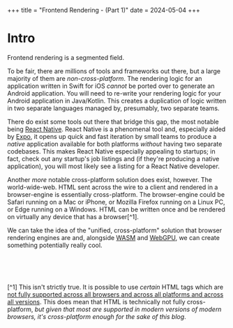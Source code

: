 +++
title = "Frontend Rendering - (Part 1)"
date = 2024-05-04
+++

# Intro

Frontend rendering is a segmented field.

To be fair, there are millions of tools and frameworks out there, but a large majority of them are *non-cross-platform*.
The rendering logic for an application written in Swift for iOS *cannot* be ported over to generate an Android application.
You will need to re-write your rendering logic for your Android application in Java/Kotlin.
This creates a duplication of logic written in two separate languages managed by, presumably, two separate teams.

There do exist some tools out there that bridge this gap, the most notable being [React Native](https://reactnative.dev).
React Native is a phenomenal tool and, especially aided by [Expo](https://expo.dev), it opens up quick and fast iteration by small teams to produce a *native* application available for both platforms *without* having two separate codebases.
This makes React Native especially appealing to startups; in fact, check out any startup's job listings and (if they're producing a native application), you will most likely see a listing for a React Native developer.

Another *more* notable cross-platform solution does exist, however.
The world-wide-web.
HTML sent across the wire to a client and rendered in a browser-engine is essentially cross-platform.
The browser-engine could be Safari running on a Mac or iPhone, or Mozilla Firefox running on a Linux PC, or Edge running on a Windows.
HTML can be written once and be rendered on virtually any device that has a browser[^1].

We can take the idea of the "unified, cross-platform" solution that browser rendering engines are and, alongside [WASM](https://webassembly.org) and [WebGPU](https://www.w3.org/TR/webgpu), we can create something potentially really cool.

<br>
<br>
<br>

[^1]
This isn't strictly true.
It is possible to use *certain* HTML tags which are [not fully supported across all browsers and across all platforms and across all versions](https://caniuse.com).
This does mean that HTML is technically not fully cross-platform, *but given that most are supported in modern versions of modern browsers, it's cross-platform enough for the sake of this blog*.
